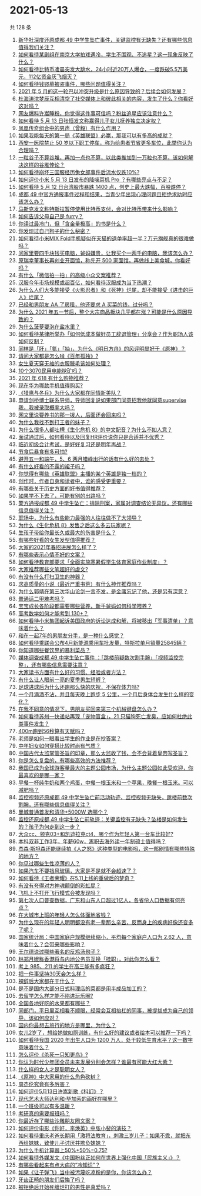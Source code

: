 # 2021-05-13

共 128 条

<!-- BEGIN -->
<!-- 最后更新时间 Thu May 13 2021 15:10:51 GMT+0800 (China Standard Time) -->

1. [新华社深度还原成都 49
   中学生坠亡事件，关键监控有无缺失？还有哪些信息值得我们关注？](https://www.zhihu.com/question/459149724)
2. [如何看待某剧组在南京大学拍戏遇冷，学生不围观、不追星？这一现象反映了什么？](https://www.zhihu.com/question/458770659)
3. [如何看待比特币凌晨突发大跳水，24小时近20万人爆仓，一度跌破5.5万美元，112亿资金灰飞烟灭？](https://www.zhihu.com/question/458814331)
4. [如何看待钱镠墓被盗事件，哪些问题值得关注？](https://www.zhihu.com/question/458718637)
5. [2021 年 5
   月的这一轮巴以冲突升级是什么原因导致的？后续会如何发展？](https://www.zhihu.com/question/459004922)
6. [杜海涛沈梦辰互相清空了社交媒体上和彼此相关的内容，发生了什么？你看好这对吗？](https://www.zhihu.com/question/459091147)
7. [网友爆料许嵩睡粉，你觉得这件事可信吗？粉丝追星应该注意什么？](https://www.zhihu.com/question/459044865)
8. [如何看待 5 月 13 日张恒发文称赢得儿子女儿抚养独立决定权？](https://www.zhihu.com/question/459149865)
9. [凤凰传奇组合中的男声（曾毅）有什么作用？](https://www.zhihu.com/question/19599617)
10. [如果我能每天的第一局《英雄联盟》必赢，那我可以有多高的成就？](https://www.zhihu.com/question/453307486)
11. [西安一医院禁止 50
    岁以下职工停车，称为给患者节省更多车位，此举你认为合理吗？](https://www.zhihu.com/question/459024549)
12. [一粒谷子不算谷堆，再加一点也不算，以此类推加到一万粒也不算，该如何解决这样的谷堆悖论？](https://www.zhihu.com/question/455083603)
13. [如何看待崩坏三国服经历兔女郎事件后流水仅跌10%?](https://www.zhihu.com/question/458750890)
14. [如何评价小米 5 月 13 日发布的降噪耳机 Pro
    ？有哪些亮点与不足？](https://www.zhihu.com/question/458684897)
15. [如何看待 5 月 12 日台湾股市暴跌 1400
    点，创史上最大跌幅，百股跌停？](https://www.zhihu.com/question/459028790)
16. [成都 49
    中官方通报事件过程和结果，当青少年出现心理问题且拒绝求助时应该怎么办？](https://www.zhihu.com/question/459170054)
17. [马斯克发文称特斯拉暂停使用比特币支付，会对比特币带来什么影响？](https://www.zhihu.com/question/459161438)
18. [如何告诉父母自己是 furry？](https://www.zhihu.com/question/444555641)
19. [你读过最冷门，但「含金量极高」的书是什么？](https://www.zhihu.com/question/438708854)
20. [你发现过自己狗子的什么秘密？](https://www.zhihu.com/question/356563659)
21. [如何看待小米MIX
    Fold手机疑似在天猫的退单率超一半？万元旗舰真的很难做吗？](https://www.zhihu.com/question/458883076)
22. [问家里要四千块钱买电脑，爸妈嫌贵，让我买个一两千的电脑，我该怎么办？](https://www.zhihu.com/question/438760685)
23. [原瑞幸董事长再创业开面馆，称先开 500
    家面馆，再做线上美食城，你看好吗？](https://www.zhihu.com/question/459077352)
24. [有什么「微信拍一拍」的高级小众文案推荐？](https://www.zhihu.com/question/447518769)
25. [汉服今年市场规模或超百亿，如何看待汉服成为当下热潮？](https://www.zhihu.com/question/459160852)
26. [为什么人们大多能接受《火影忍者》和《死神》烂尾，却不能接受《进击的巨人》烂尾？](https://www.zhihu.com/question/453988761)
27. [已经和男朋友 AA 了房租，他还要求 A 买菜的钱，过分吗？](https://www.zhihu.com/question/453271533)
28. [为什么 2021
    年五一节后，整个大宗商品板块几乎都在涨？可能是什么原因导致的？](https://www.zhihu.com/question/458052249)
29. [为什么菠萝要泡在盐水里？](https://www.zhihu.com/question/441723737)
30. [如何看待某律所举办「如何低成本做好员工辞退管理」分享会？作为职场人该如何反制？](https://www.zhihu.com/question/459085788)
31. [同样是「肝」「氪」「抽」，为什么《明日方舟》的风评明显好于《原神》？](https://www.zhihu.com/question/440196388)
32. [请问大家都是怎么啃《百年孤独》?](https://www.zhihu.com/question/448455775)
33. [女生夏天穿无袖的衣服腋毛该如何处理？](https://www.zhihu.com/question/49147353)
34. [10个3070民用电能挖矿吗？](https://www.zhihu.com/question/438131163)
35. [2021 年 618 有什么购物推荐？](https://www.zhihu.com/question/456666130)
36. [现在华为哪款手机值得购买?](https://www.zhihu.com/question/458001659)
37. [《猎鹰与冬兵》为什么大家都在同情新美队？](https://www.zhihu.com/question/456832120)
38. [申请剑桥博士联系导师，导师回复说如果部门同意招我他就同意supervise我，我被录取概率大吗？](https://www.zhihu.com/question/458531364)
39. [网文里说要养书的那一拨人，后面还会回来吗？](https://www.zhihu.com/question/459076236)
40. [为什么我找不到打王者的妹子？](https://www.zhihu.com/question/456447726)
41. [为什么很多人都吐槽《生化危机 8》的中文配音？为什么不如人意？](https://www.zhihu.com/question/455604520)
42. [面试通过后，如何看待以及回复HR评价说你只是合适并不优秀？](https://www.zhihu.com/question/458590013)
43. [临近初级会计考试，是好好复习还是明年再战？](https://www.zhihu.com/question/459095087)
44. [节食后暴食有多可怕?](https://www.zhihu.com/question/440102071)
45. [避开五一和端午，5、6 两月错峰出行的话有什么好的去处？](https://www.zhihu.com/question/456942834)
46. [有什么好看的不露的裙子吗？](https://www.zhihu.com/question/449495437)
47. [你觉得有哪些《英雄联盟》主播的某个英雄是独一档的？](https://www.zhihu.com/question/458263223)
48. [创作时，作者自身和读者中，谁的感受更重要？](https://www.zhihu.com/question/458939130)
49. [有哪些关于历史方面的好书值得推荐？](https://www.zhihu.com/question/325160876)
50. [如果学不下去了，可能有别的出路吗？](https://www.zhihu.com/question/458588510)
51. [警方通报成都 49
    中学生坠亡：排除刑案，家属对调查结论无异议，还有哪些信息值得关注？](https://www.zhihu.com/question/458909971)
52. [职场中，为什么有些能力最强的人往往做不了大领导？](https://www.zhihu.com/question/376627540)
53. [为什么《生化危机 8》发售之后这么多云玩家呢？](https://www.zhihu.com/question/458559616)
54. [生孩子带给你最长久或最大的伤害是什么？](https://www.zhihu.com/question/458813300)
55. [有哪些好看的女生发型值得推荐？](https://www.zhihu.com/question/46665948)
56. [大家的2021年春招进展怎么样了？](https://www.zhihu.com/question/451371162)
57. [有哪些表示心情不好的文案？](https://www.zhihu.com/question/448264856)
58. [如何看待教育部要求「全面实施寒暑假学生体育家庭作业制度」？](https://www.zhihu.com/question/458819623)
59. [大家推荐哪些文笔超好的虐文?](https://www.zhihu.com/question/443091741)
60. [有没有什么打扫卫生的神器？](https://www.zhihu.com/question/24018780)
61. [求高质量的小说（最近严重书荒）有什么神作推荐吗？](https://www.zhihu.com/question/345478198)
62. [为什么郭靖在第三次华山论剑一言不发，是金庸忘记了他，还是另有深意？](https://www.zhihu.com/question/21249025)
63. [普通话二甲难考吗？](https://www.zhihu.com/question/296008893)
64. [宝宝成长各阶段都需要哪些营养，新手爸妈如何科学喂养？](https://www.zhihu.com/question/459008133)
65. [高考数学如何才能考到 130+？](https://www.zhihu.com/question/30809574)
66. [如何看待小米集团起诉美国政府的诉讼达成和解，将被移出「军事清单」？意味着什么？](https://www.zhihu.com/question/459013673)
67. [和在一起7年的男朋友分手，是一种什么感觉？](https://www.zhihu.com/question/311800723)
68. [如何看待乘联会公布4月新能源乘用车批发量，特斯拉单月销量25845辆？](https://www.zhihu.com/question/458877707)
69. [你知道哪些餐饮界的暴利菜品？](https://www.zhihu.com/question/430100068)
70. [媒体调查成都 49 中学生坠亡事件
    ：「跳楼前疑数次割手腕」「视频监控完整」，还有哪些信息需要注意？](https://www.zhihu.com/question/459141189)
71. [大家读书方面有什么好的习惯、经验或者方法？](https://www.zhihu.com/question/19720742)
72. [有什么让人眼前一亮的夏季男生短裤？](https://www.zhihu.com/question/335054185)
73. [足球进球后为什么还跑那么快的庆祝，不保存体力吗?](https://www.zhihu.com/question/458226019)
74. [一个月滴酒不沾，并且每天晚上跑步 5
    公里，一个月后身体会发生什么样的变化？](https://www.zhihu.com/question/405285583)
75. [在我不同意的情况下，男朋友买回来第三个机械键盘怎么办？](https://www.zhihu.com/question/454654781)
76. [如何看待苏州一快递站再现「宠物盲盒」，21
    只猫狗死亡发臭，应如何杜绝此类事件发生？](https://www.zhihu.com/question/459005393)
77. [400m跑到56秒算有天赋吗？](https://www.zhihu.com/question/455941157)
78. [老师是如何一眼看出学生的作业是在抄答案？](https://www.zhihu.com/question/446221874)
79. [中年妇女如何穿搭比较时尚有气质？](https://www.zhihu.com/question/55406693)
80. [中国古代太监掌管圣旨的印章，那么太监收了钱，会不会背着皇帝写圣旨？](https://www.zhihu.com/question/455745711)
81. [你是怎么复盘的，有哪些高效的方法推荐？](https://www.zhihu.com/question/406224720)
82. [我国已成为全球游客量最大的主题公园市场，为什么主题公园如此受欢迎，你最喜欢的是哪一家？](https://www.zhihu.com/question/458193805)
83. [早餐一杯纯牛奶和两个鸡蛋，中餐一根玉米和一个苹果，晚餐一根玉米。可以减肥吗？](https://www.zhihu.com/question/449869703)
84. [监控视频还原成都 49
    中学生坠亡前活动轨迹，监控视频无缺失，跳楼前数次割腕，还有哪些信息值得关注？](https://www.zhihu.com/question/459149063)
85. [曼城普通首发和清华+5000W 选哪个？](https://www.zhihu.com/question/458935007)
86. [监控还原成都 49
    中学生坠亡前轨迹：关键监控有无缺失？坠楼是如何发生的？孩子为何走到这一步？](https://www.zhihu.com/question/459149528)
87. [大众cc、领克03+和凯迪拉克ct4，哪个作为年轻人第一台车比较好?](https://www.zhihu.com/question/386263270)
88. [本科双非工作3年，年薪60w，离职去海外读一年制硕士值得吗？](https://www.zhihu.com/question/458347661)
89. [杰森·斯坦森还能继续拍《人之怒》这种类型的电影吗，这一部剧情有哪些特殊的地方？](https://www.zhihu.com/question/457375414)
90. [你见过哪些生性凉薄的人？](https://www.zhihu.com/question/429319229)
91. [如果汽车不要挡风玻璃，大家是不是就不会超速了？](https://www.zhihu.com/question/453038354)
92. [如何看待《王者荣耀》在5.11上线的重做后的梦奇？](https://www.zhihu.com/question/458854022)
93. [有没有夸得对方神魂颠倒的彩虹屁？](https://www.zhihu.com/question/425102721)
94. [飞机上不打开飞行模式会被发现吗？](https://www.zhihu.com/question/448267257)
95. [第七次人口普查数据，广东和山东人口超过1亿人，各省份人口数据有何亮点？](https://www.zhihu.com/question/458855355)
96. [在大城市上班的年轻人怎么体面地省钱？](https://www.zhihu.com/question/420243795)
97. [为什么现在的年轻人明明都没有老一辈那么辛苦，反而身上的疾病好像还变多了呢？](https://www.zhihu.com/question/458382123)
98. [国家统计局：中国家庭户规模继续缩小，平均每个家庭户人口为 2.62
    人，意味着什么？会带来哪些影响？](https://www.zhihu.com/question/458817764)
99. [王尔德说过哪些著名的反鸡汤句子？](https://www.zhihu.com/question/352930521)
100. [林郑月娥称香港将与内地公务员互换「挂职」，对此你怎么看？](https://www.zhihu.com/question/458804652)
101. [考上 985、211 的学生在高三能有多疯狂？](https://www.zhihu.com/question/336622881)
102. [把一件事坚持30天会怎么样？](https://www.zhihu.com/question/445399418)
103. [裸辞后大家都在干什么？](https://www.zhihu.com/question/455096322)
104. [是不是国内大部分日式料理店的菜都是用半成品加工的？](https://www.zhihu.com/question/25686948)
105. [去留学怎么样才能不陷进玩乐圈?](https://www.zhihu.com/question/455259235)
106. [全国各地好吃的水果都有哪些？](https://www.zhihu.com/question/396304597)
107. [同部门，平日里互相看不顺眼，经常会互相抬杠的同事，被提拔成为自己的领导，该如何应对？](https://www.zhihu.com/question/455051436)
108. [国内你最想去旅行的地方是哪里，为什么？](https://www.zhihu.com/question/430741673)
109. [女儿2岁了，想给她做如厕训练，有什么好的建议或者绘本可以推荐一下吗？](https://www.zhihu.com/question/458367044)
110. [如何看待我国 2020 年出生人口为 1200
     万人，处于较低生育水平？这一数字意味着什么？](https://www.zhihu.com/question/458828004)
111. [怎么评价《杀死一只知更鸟》?](https://www.zhihu.com/question/279914409)
112. [你认为时代少年团全员未来发展分别会怎样？谁最有可能大红大紫？](https://www.zhihu.com/question/457302819)
113. [什么样的女人才是聪明女人？](https://www.zhihu.com/question/31502344)
114. [《原神》中大家用的什么角色砍树？](https://www.zhihu.com/question/457105267)
115. [周杰伦究竟有多厉害？](https://www.zhihu.com/question/284816654)
116. [如何评价5月13日许嵩新歌《科幻》？](https://www.zhihu.com/question/459126468)
117. [现代艺术大师达利和·毕加索的画好在哪里？](https://www.zhihu.com/question/19934954)
118. [一个班级可以有多温暖？](https://www.zhihu.com/question/318128959)
119. [考研真的需要报班吗？](https://www.zhihu.com/question/313929839)
120. [你最近存了哪些沙雕朋友圈文案？](https://www.zhihu.com/question/454044987)
121. [如何评价电影《你好，李焕英》中张小斐的演技？](https://www.zhihu.com/question/444445938)
122. [如何看待重庆老爸长期用「激将法教育」，刺激三岁儿子：如果不乖，就把东西给妹妹，致使儿子讨厌并欺负妹妹？](https://www.zhihu.com/question/458830152)
123. [为什么手机计算器上50%+50%=0.75?](https://www.zhihu.com/question/453500291)
124. [如何看待外媒发文《中国粉丝正如何在世界上强化中国「民族主义」》？](https://www.zhihu.com/question/458741420)
125. [有哪些看起来有点大病的“冷知识”？](https://www.zhihu.com/question/458360832)
126. [如果《让子弹飞》当中被污蔑吃凉粉的是你，你该怎么办？](https://www.zhihu.com/question/333769627)
127. [牙齿正畸的朋友们后悔了吗？](https://www.zhihu.com/question/308980503)
128. [被拒绝后开始死缠烂打的男性是真爱吗？](https://www.zhihu.com/question/27019446)

<!-- END -->
